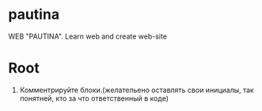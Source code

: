 # pautina
WEB "PAUTINA". Learn web and create web-site

# Root

1. Комментрируйте блоки.(желательено оставлять свои инициалы, так понятней, кто за что ответственный в коде)

